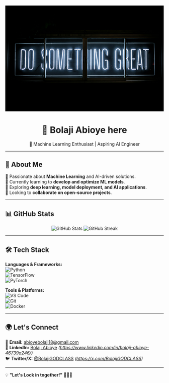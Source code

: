 <!-- Banner ("C:\Users\Bolaji.Abioye\Downloads\clark-tibbs-oqStl2L5oxI-unsplash.jpg") -->
<p align="center">
  <img src="clark-tibbs-oqStl2L5oxI-unsplash.jpg" alt="Welcome Banner">
</p>

<h1 align="center">👋 Bolaji Abioye here</h1>
<p align="center">
  🚀 Machine Learning Enthusiast | Aspiring AI Engineer  
</p>

---

## 🚀 About Me  
🔹 Passionate about **Machine Learning** and AI-driven solutions.  
🔹 Currently learning to **develop and optimize ML models**.  
🔹 Exploring **deep learning, model deployment, and AI applications**.  
🔹 Looking to **collaborate on open-source projects**.  

---

## 📊 GitHub Stats  
<p align="center">
  <img src="https://github-readme-stats.vercel.app/api?username=Abioye-Bolaji&show_icons=true&theme=radical" alt="GitHub Stats" width="400"/>
  <img src="https://github-readme-streak-stats.herokuapp.com/?user=Abioye-Bolaji&theme=radical" alt="GitHub Streak" width="400"/>
</p>

---

## 🛠️ Tech Stack  
**Languages & Frameworks:**  
![Python](https://img.shields.io/badge/Python-3776AB?style=for-the-badge&logo=python&logoColor=white)  
![TensorFlow](https://img.shields.io/badge/TensorFlow-FF6F00?style=for-the-badge&logo=tensorflow&logoColor=white)  
![PyTorch](https://img.shields.io/badge/PyTorch-EE4C2C?style=for-the-badge&logo=pytorch&logoColor=white)  

**Tools & Platforms:**  
![VS Code](https://img.shields.io/badge/VS%20Code-007ACC?style=for-the-badge&logo=visual-studio-code&logoColor=white)  
![Git](https://img.shields.io/badge/Git-F05032?style=for-the-badge&logo=git&logoColor=white)  
![Docker](https://img.shields.io/badge/Docker-2496ED?style=for-the-badge&logo=docker&logoColor=white)  

---

## 🌍 Let's Connect  
📧 **Email:** [abioyebolaji18@gmail.com](mailto:abioyebolaji18@gmail.com)  
💼 **LinkedIn:** [Bolaji Abioye](#) *(https://www.linkedin.com/in/bolaji-abioye-46739a246/)*  
🐦 **Twitter/X:** [@BolajiGODCLASS](#) *(https://x.com/BolajiGODCLASS)*  

---

💡 **"Let's Lock in together!"** 💪🏾🚀  

